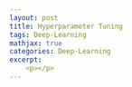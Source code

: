 ```yaml
---
layout: post
title: Hyperparameter Tuning
tags: Deep-Learning
mathjax: true
categories: Deep-Learning
excerpt:
    <p></p>
---
```

